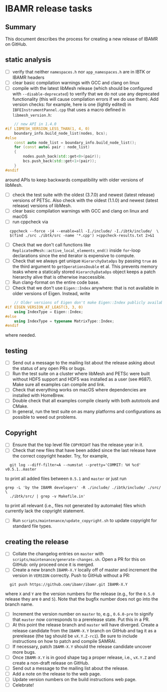 # IBAMR release tasks

## Summary

This document describes the process for creating a new release of IBAMR on
GitHub.

## static analysis

- [ ] verify that neither `namespaces.h` nor `app_namespaces.h` are in IBTK or
  IBAMR headers
- [ ] clear basic compilation warnings with GCC and clang on linux
- [ ] compile with the latest libMesh release (which should be configured with
  `--disable-deprecated`) to verify that we do not use any deprecated
  functionality (this will cause compilation errors if we do use them). Add
  version checks: for example, here is one (lightly edited) in
  `IBFEInstrumentPannel.cpp` that uses a macro defined in `libmesh_version.h`:
```cpp
    // new API in 1.4.0
#if LIBMESH_VERSION_LESS_THAN(1, 4, 0)
    boundary_info.build_node_list(nodes, bcs);
#else
    const auto node_list = boundary_info.build_node_list();
    for (const auto& pair : node_list)
    {
        nodes.push_back(std::get<0>(pair));
        bcs.push_back(std::get<1>(pair));
    }
#endif
```
  around APIs to keep backwards compatibility with older versions of libMesh.
- [ ] check the test suite with the oldest (3.7.0) and newest (latest release)
  versions of PETSc. Also check with the oldest (1.1.0) and newest (latest
  release) versions of libMesh.
- [ ] clear basic compilation warnings with GCC and clang on linux and macOS
- [ ] run cppcheck via
```
  cppcheck --force -j4 --enable=all -I./include/ -I./ibtk/include/  \
  $(find ./src ./ibtk/src -name '*.cpp') >cppcheck-results.txt 2>&1
```
- [ ] Check that we don't call functions like
  `ReplicatedMesh::active_local_elements_end()` inside `for`-loop declarations
  since the end iterator is expensive to compute.
- [ ] Check that we always get unique `HierarchyDataOps` by passing `true` as
  the third argument to `getOperationsDouble` et al. This prevents memory leaks
  where a statically stored `HierarchyDataOps` object keeps a patch hierarchy
  alive that is otherwise inaccessible.
- [ ] Run clang-format on the entire code base.
- [ ] Check that we don't use `Eigen::Index` anywhere: that is not available in
  older versions of Eigen. Instead, write
```cpp
    // Older versions of Eigen don't make Eigen::Index publicly available
#if EIGEN_VERSION_AT_LEAST(3, 3, 0)
    using IndexType = Eigen::Index;
#else
    using IndexType = typename MatrixType::Index;
#endif
```
  where needed.

## testing

- [ ] Send out a message to the mailing list about the release asking about the
  status of any open PRs or bugs.
- [ ] Run the test suite on a cluster where libMesh and PETSc were built without
  HDF5 support and HDF5 was installed as a user (see #687). Make sure all
  examples can compile and link.
- [ ] Check that everything works on macOS where dependencies are installed with
  HomeBrew.
- [ ] Double check that all examples compile cleanly with both autotools and
  CMake.
- [ ] In general, run the test suite on as many platforms and configurations as
  possible to weed out problems.

## Copyright

- [ ] Ensure that the top level file `COPYRIGHT` has the release year in it.
- [ ] Check that new files that have been added since the last release have the
  correct copyright header. Try, for example,
```
  git log --diff-filter=A --numstat --pretty='COMMIT: %H %cd' v0.5.1..master
```
  to print all added files between `0.5.1` and `master` or just run
```
grep -L 'by the IBAMR developers' -R ./include/ ./ibtk/include/ ./src/ \
  ./ibtk/src/ | grep -v Makefile.in'
```
  to print all relevant (i.e., files not generated by automake) files which
  currently lack the copyright statement.
- [ ] Run `scripts/maintenance/update_copyright.sh` to update copyright for
  standard file types.

## creating the release

- [ ] Collate the changelog entries on `master` with
  `scripts/maintenance/generate-changes.sh`. Open a PR for this on GitHub: only
  proceed once it is merged.
- [ ] Create a new branch `IBAMR-X.Y` locally off of master and increment the
  version in `VERSION` correctly. Push to GitHub without a PR:
```
  git push https://github.com/ibamr/ibamr.git IBAMR-X.Y
```
  where `X` and `Y` are the version numbers for the release (e.g., for the
  `0.5.0` release they are `0` and `5`). Note that the bugfix number does not go
  into the branch name.
- [ ] Increment the version number on `master` to, e.g., `0.6.0-pre` to signify
  that `master` now corresponds to a prerelease state. Put this in a PR.
- [ ] At this point the release branch and `master` will have diverged. Create a
  release candidate from the `IBAMR-X.Y` branch on GitHub and tag it as a
  prerelease (the tag should be `vX.Y.Z-rc1`). Be sure to include instructions
  on how to patch and compile SAMRAI.
- [ ] If necessary, patch `IBAMR-X.Y` should the release candidate uncover more
  bugs.
- [ ] Once `IBAMR-X.Y` is in good shape tag a proper release, i.e., `vX.Y.Z` and
  create a non-draft release on GitHub.
- [ ] Send out a message to the mailing list about the release.
- [ ] Add a note on the release to the web page.
- [ ] Update version numbers on the build instructions web page.
- [ ] Celebrate!
